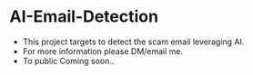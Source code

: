 # AI-Email-Detection
- This project targets to detect the scam email leveraging AI. 
- For more information please DM/email me.
- To public Coming soon..
